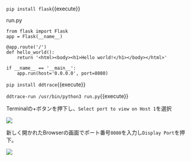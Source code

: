 

`pip install flask`{{execute}}

run.py

```
from flask import Flask
app = Flask(__name__)
 
@app.route('/')
def hello_world():
    return '<html><body><h1>Hello world!</h1></body></html>'
 
if __name__ == '__main__':
    app.run(host='0.0.0.0', port=8080)
```

`pip install ddtrace`{{execute}}

`ddtrace-run /usr/bin/python3 run.py`{{execute}}

Terminalの+ボタンを押下し、`Select port to view on Host 1`を選択

![](https://p-qkfgo2.t2.n0.cdn.getcloudapp.com/items/rRubbEDo/e49db587-310e-4d08-a436-e5a90d5ceb5c.jpg?v=d4ef05cf0eca0f621ed608914a879a4f)


新しく開かれたBrowserの画面でポート番号`8080`を入力し`Display Port`を押下。

![](https://p-qkfgo2.t2.n0.cdn.getcloudapp.com/items/kpunnyvE/a93e138e-5b43-4453-8188-cac38d305312.jpg?v=d14ea1a84f62b784f03238b9abab643c)
